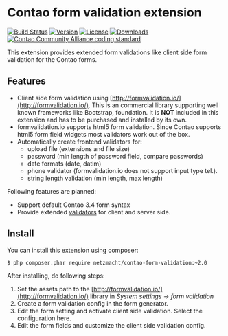 Contao form validation extension
================================

[![Build Status](http://img.shields.io/travis/netzmacht/contao-form-validation/master.svg?style=flat-square)](https://travis-ci.org/netzmacht/contao-form-validation)
[![Version](http://img.shields.io/packagist/v/netzmacht/contao-form-validation.svg?style=flat-square)](http://packagist.com/packages/netzmacht/contao-form-validation)
[![License](http://img.shields.io/packagist/l/netzmacht/contao-form-validation.svg?style=flat-square)](http://packagist.com/packages/netzmacht/contao-form-validation)
[![Downloads](http://img.shields.io/packagist/dt/netzmacht/contao-form-validation.svg?style=flat-square)](http://packagist.com/packages/netzmacht/contao-form-validation)
[![Contao Community Alliance coding standard](http://img.shields.io/badge/cca-coding_standard-red.svg?style=flat-square)](https://github.com/contao-community-alliance/coding-standard)


This extension provides extended form validations like client side form validation for the Contao forms.

Features
--------

 * Client side form validation using [http://formvalidation.io/](http://formvalidation.io/). This is an commercial
   library supporting well known frameworks like Bootstrap, foundation. It is **NOT** included in this extension and has
   to be purchased and installed by its own.
 * formvalidation.io supports html5 form validation. Since Contao supports html5 form field widgets most validators
   work out of the box.
 * Automatically create frontend validators for:
    - upload file (extensions and file size)
    - password (min length of password field, compare passwords)
    - date formats (date, datim)
    - phone validator (formvalidation.io does not support input type tel.).
    - string length validation (min length, max length)

Following features are planned:
 * Support default Contao 3.4 form syntax
 * Provide extended [validators](http://formvalidation.io/validators/) for client and server side.
 

Install
-------

You can install this extension using composer:

```
$ php composer.phar require netzmacht/contao-form-validation:~2.0
```

After installing, do following steps:
 1. Set the assets path to the [http://formvalidation.io/](http://formvalidation.io/) library in 
    *System settings -> form validation*
 2. Create a form validation config in the form generator.
 3. Edit the form setting and activate client side validation. Select the configuration here.
 4. Edit the form fields and customize the client side validation config.
 
